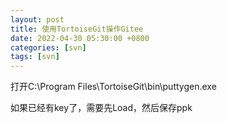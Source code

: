 ```yaml
---
layout: post
title: 使用TortoiseGit操作Gitee
date: 2022-04-30 05:30:00 +0800
categories: [svn]
tags: [svn]
---
```

打开C:\Program Files\TortoiseGit\bin\puttygen.exe

如果已经有key了，需要先Load，然后保存ppk